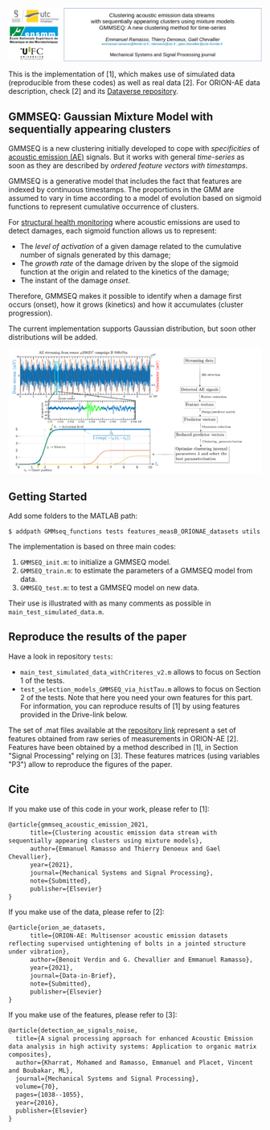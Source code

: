 ![alt text](.images/header.png)

This is the implementation of [1], which makes use of simulated data (reproducible from these codes) as well as real data [2]. For ORION-AE data description, check [2] and its [Dataverse repository](https://doi.org/10.7910/DVN/FBRDU0). 

## GMMSEQ: Gaussian Mixture Model with sequentially appearing clusters

GMMSEQ is a new clustering initially developed to cope with *specificities* of [acoustic emission (AE)](https://www.astm.org/Standards/E1932.htm) signals. But it works with general *time-series* as soon as they are described by *ordered feature vectors with timestamps*. 

GMMSEQ is a generative model that includes the fact that features are indexed by continuous timestamps. The proportions in the GMM are assumed to vary in time according to a model of evolution based on sigmoid functions to represent cumulative occurrence of clusters. 

For [structural health monitoring](https://www.astm.org/Standards/E2983.htm) where acoustic emissions are used to detect damages, each sigmoid function allows us to represent:
- The *level of activation* of a given damage related to the cumulative number of signals generated by this damage;
- The *growth rate* of the damage driven by the slope of the sigmoid function at the origin  and related to the kinetics of the damage; 
- The instant of the damage *onset*. 

Therefore, GMMSEQ makes it possible to identify when a damage first occurs (onset), how it grows (kinetics) and how it accumulates (cluster progression).

The current implementation supports Gaussian distribution, but soon other distributions will be added. 

![Example of an acoustic emission streaming, an AE signal, and the main idea behind GMMSEQ model](.images/test_figures.png)


## Getting Started

Add some folders to the MATLAB path:
```commandline
$ addpath GMMseq_functions tests features_measB_ORIONAE_datasets utils
```

The implementation is based on three main codes: 
1. `GMMSEQ_init.m`: to initialize a GMMSEQ model.
2. `GMMSEQ_train.m`: to estimate the parameters of a GMMSEQ model from data.
3. `GMMSEQ_test.m`: to test a GMMSEQ model on new data.

Their use is illustrated with as many comments as possible in `main_test_simulated_data.m`.


## Reproduce the results of the paper

Have a look in repository `tests`:
- `main_test_simulated_data_withCriteres_v2.m` allows to focus on Section 1 of the tests.
- `test_selection_models_GMMSEQ_via_histTau.m` allows to focus on Section 2 of the tests. Note that here you need your own features for this part. For information, you can reproduce results of [1] by using features provided in the Drive-link below. 

The set of .mat files available at the [repository link](https://drive.google.com/drive/folders/1hO_UegoLQTc0oDB8uRYsfLsKK94Gg7KM?usp=sharing) represent a set of features obtained from raw series of measurements in ORION-AE [2]. Features have been obtained by a method described in [1], in Section "Signal Processing" relying on [3]. These features matrices (using variables "P3") allow to reproduce the figures of the paper. 

## Cite

If you make use of this code in your work, please refer to [1]:

```
@article{gmmseq_acoustic_emission_2021,
      title={Clustering acoustic emission data stream with sequentially appearing clusters using mixture models}, 
      author={Emmanuel Ramasso and Thierry Denoeux and Gael Chevallier},
      year={2021},
      journal={Mechanical Systems and Signal Processing},
      note={Submitted},
      publisher={Elsevier}
}
```

If you make use of the data, please refer to [2]:

```
@article{orion_ae_datasets,
      title={ORION-AE: Multisensor acoustic emission datasets reflecting supervised untightening of bolts in a jointed structure under vibration}, 
      author={Benoit Verdin and G. Chevallier and Emmanuel Ramasso},
      year={2021},
      journal={Data-in-Brief},
      note={Submitted},
      publisher={Elsevier}
}
```


If you make use of the features, please refer to [3]:

```
@article{detection_ae_signals_noise,
  title={A signal processing approach for enhanced Acoustic Emission data analysis in high activity systems: Application to organic matrix composites},
  author={Kharrat, Mohamed and Ramasso, Emmanuel and Placet, Vincent and Boubakar, ML},
  journal={Mechanical Systems and Signal Processing},
  volume={70},
  pages={1038--1055},
  year={2016},
  publisher={Elsevier}
}
```